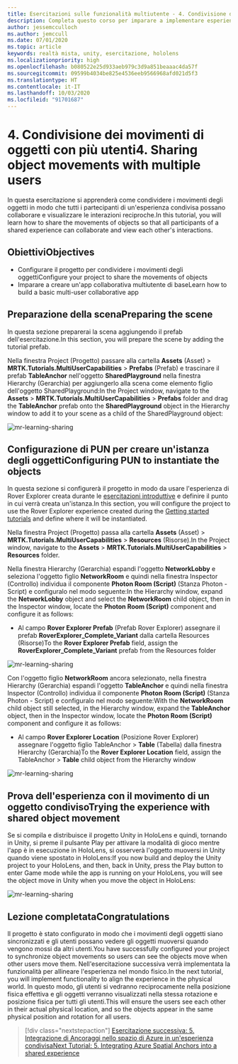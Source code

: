 ```yaml
---
title: Esercitazioni sulle funzionalità multiutente - 4. Condivisione dei movimenti di oggetti con più utenti
description: Completa questo corso per imparare a implementare esperienze condivise multiutente all'interno di un'applicazione HoloLens 2.
author: jessemcculloch
ms.author: jemccull
ms.date: 07/01/2020
ms.topic: article
keywords: realtà mista, unity, esercitazione, hololens
ms.localizationpriority: high
ms.openlocfilehash: b080522e25d933aeb979c3d9a851beaaac4da57f
ms.sourcegitcommit: 09599b4034be825e4536eeb9566968afd021d5f3
ms.translationtype: HT
ms.contentlocale: it-IT
ms.lasthandoff: 10/03/2020
ms.locfileid: "91701687"
---
```

# <a name="4-sharing-object-movements-with-multiple-users"></a><span data-ttu-id="0d123-105">4. Condivisione dei movimenti di oggetti con più utenti</span><span class="sxs-lookup"><span data-stu-id="0d123-105">4. Sharing object movements with multiple users</span></span>

<span data-ttu-id="0d123-106">In questa esercitazione si apprenderà come condividere i movimenti degli oggetti in modo che tutti i partecipanti di un'esperienza condivisa possano collaborare e visualizzare le interazioni reciproche.</span><span class="sxs-lookup"><span data-stu-id="0d123-106">In this tutorial, you will learn how to share the movements of objects so that all participants of a shared experience can collaborate and view each other's interactions.</span></span>

## <a name="objectives"></a><span data-ttu-id="0d123-107">Obiettivi</span><span class="sxs-lookup"><span data-stu-id="0d123-107">Objectives</span></span>

* <span data-ttu-id="0d123-108">Configurare il progetto per condividere i movimenti degli oggetti</span><span class="sxs-lookup"><span data-stu-id="0d123-108">Configure your project to share the movements of objects</span></span>
* <span data-ttu-id="0d123-109">Imparare a creare un'app collaborativa multiutente di base</span><span class="sxs-lookup"><span data-stu-id="0d123-109">Learn how to build a basic multi-user collaborative app</span></span>

## <a name="preparing-the-scene"></a><span data-ttu-id="0d123-110">Preparazione della scena</span><span class="sxs-lookup"><span data-stu-id="0d123-110">Preparing the scene</span></span>

<span data-ttu-id="0d123-111">In questa sezione preparerai la scena aggiungendo il prefab dell'esercitazione.</span><span class="sxs-lookup"><span data-stu-id="0d123-111">In this section, you will prepare the scene by adding the tutorial prefab.</span></span>

<span data-ttu-id="0d123-112">Nella finestra Project (Progetto) passare alla cartella **Assets** (Asset) > **MRTK.Tutorials.MultiUserCapabilities** > **Prefabs** (Prefab) e trascinare il prefab **TableAnchor** nell'oggetto **SharedPlayground** nella finestra Hierarchy (Gerarchia) per aggiungerlo alla scena come elemento figlio dell'oggetto SharedPlayground:</span><span class="sxs-lookup"><span data-stu-id="0d123-112">In the Project window, navigate to the **Assets** > **MRTK.Tutorials.MultiUserCapabilities** > **Prefabs** folder and drag the **TableAnchor** prefab onto the **SharedPlayground** object in the Hierarchy window to add it to your scene as a child of the SharedPlayground object:</span></span>

![mr-learning-sharing](images/mr-learning-sharing/sharing-04-section1-step1-1.png)

## <a name="configuring-pun-to-instantiate-the-objects"></a><span data-ttu-id="0d123-114">Configurazione di PUN per creare un'istanza degli oggetti</span><span class="sxs-lookup"><span data-stu-id="0d123-114">Configuring PUN to instantiate the objects</span></span>

<span data-ttu-id="0d123-115">In questa sezione si configurerà il progetto in modo da usare l'esperienza di Rover Explorer creata durante le [esercitazioni introduttive](mr-learning-base-01.md) e definire il punto in cui verrà creata un'istanza.</span><span class="sxs-lookup"><span data-stu-id="0d123-115">In this section, you will configure the project to use the Rover Explorer experience created during the [Getting started tutorials](mr-learning-base-01.md) and define where it will be instantiated.</span></span>

<span data-ttu-id="0d123-116">Nella finestra Project (Progetto) passa alla cartella **Assets** (Asset) > **MRTK.Tutorials.MultiUserCapabilities** > **Resources** (Risorse).</span><span class="sxs-lookup"><span data-stu-id="0d123-116">In the Project window, navigate to the **Assets** > **MRTK.Tutorials.MultiUserCapabilities** > **Resources** folder.</span></span>

<span data-ttu-id="0d123-117">Nella finestra Hierarchy (Gerarchia) espandi l'oggetto **NetworkLobby** e seleziona l'oggetto figlio **NetworkRoom** e quindi nella finestra Inspector (Controllo) individua il componente **Photon Room (Script)** (Stanza Photon - Script) e configuralo nel modo seguente:</span><span class="sxs-lookup"><span data-stu-id="0d123-117">In the Hierarchy window, expand the **NetworkLobby** object and select the **NetworkRoom** child object, then in the Inspector window, locate the **Photon Room (Script)** component and configure it as follows:</span></span>

* <span data-ttu-id="0d123-118">Al campo **Rover Explorer Prefab** (Prefab Rover Explorer) assegnare il prefab **RoverExplorer_Complete_Variant** dalla cartella Resources (Risorse)</span><span class="sxs-lookup"><span data-stu-id="0d123-118">To the **Rover Explorer Prefab** field, assign the **RoverExplorer_Complete_Variant** prefab from the Resources folder</span></span>

![mr-learning-sharing](images/mr-learning-sharing/sharing-04-section2-step1-1.png)

<span data-ttu-id="0d123-120">Con l'oggetto figlio **NetworkRoom** ancora selezionato, nella finestra Hierarchy (Gerarchia) espandi l'oggetto **TableAnchor** e quindi nella finestra Inspector (Controllo) individua il componente **Photon Room (Script)** (Stanza Photon - Script) e configuralo nel modo seguente:</span><span class="sxs-lookup"><span data-stu-id="0d123-120">With the **NetworkRoom** child object still selected, in the Hierarchy window, expand the **TableAnchor** object, then in the Inspector window, locate the **Photon Room (Script)** component and configure it as follows:</span></span>

* <span data-ttu-id="0d123-121">Al campo **Rover Explorer Location** (Posizione Rover Explorer) assegnare l'oggetto figlio TableAnchor > **Table** (Tabella) dalla finestra Hierarchy (Gerarchia)</span><span class="sxs-lookup"><span data-stu-id="0d123-121">To the **Rover Explorer Location** field, assign the TableAnchor > **Table** child object from the Hierarchy window</span></span>

![mr-learning-sharing](images/mr-learning-sharing/sharing-04-section2-step1-2.png)

## <a name="trying-the-experience-with-shared-object-movement"></a><span data-ttu-id="0d123-123">Prova dell'esperienza con il movimento di un oggetto condiviso</span><span class="sxs-lookup"><span data-stu-id="0d123-123">Trying the experience with shared object movement</span></span>

<span data-ttu-id="0d123-124">Se si compila e distribuisce il progetto Unity in HoloLens e quindi, tornando in Unity, si preme il pulsante Play per attivare la modalità di gioco mentre l'app è in esecuzione in HoloLens, si osserverà l'oggetto muoversi in Unity quando viene spostato in HoloLens:</span><span class="sxs-lookup"><span data-stu-id="0d123-124">If you now build and deploy the Unity project to your HoloLens, and then, back in Unity, press the Play button to enter Game mode while the app is running on your HoloLens, you will see the object move in Unity when you move the object in HoloLens:</span></span>

![mr-learning-sharing](images/mr-learning-sharing/sharing-04-section3-step1-1.gif)

## <a name="congratulations"></a><span data-ttu-id="0d123-126">Lezione completata</span><span class="sxs-lookup"><span data-stu-id="0d123-126">Congratulations</span></span>

<span data-ttu-id="0d123-127">Il progetto è stato configurato in modo che i movimenti degli oggetti siano sincronizzati e gli utenti possano vedere gli oggetti muoversi quando vengono mossi da altri utenti.</span><span class="sxs-lookup"><span data-stu-id="0d123-127">You have successfully configured your project to synchronize object movements so users can see the objects move when other users move them.</span></span> <span data-ttu-id="0d123-128">Nell'esercitazione successiva verrà implementata la funzionalità per allineare l'esperienza nel mondo fisico.</span><span class="sxs-lookup"><span data-stu-id="0d123-128">In the next tutorial, you will implement functionality to align the experience in the physical world.</span></span> <span data-ttu-id="0d123-129">In questo modo, gli utenti si vedranno reciprocamente nella posizione fisica effettiva e gli oggetti verranno visualizzati nella stessa rotazione e posizione fisica per tutti gli utenti.</span><span class="sxs-lookup"><span data-stu-id="0d123-129">This will ensure the users see each other in their actual physical location, and so the objects appear in the same physical position and rotation for all users.</span></span>

> [!div class="nextstepaction"]
> [<span data-ttu-id="0d123-130">Esercitazione successiva: 5. Integrazione di Ancoraggi nello spazio di Azure in un'esperienza condivisa</span><span class="sxs-lookup"><span data-stu-id="0d123-130">Next Tutorial: 5. Integrating Azure Spatial Anchors into a shared experience</span></span>](mr-learning-sharing-05.md)
